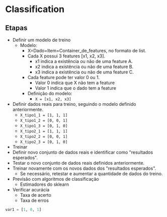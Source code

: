 # Classification

## Etapas
- Definir um modelo de treino
    - Modelo: 
        - X=Dado=Item=Container_de_features, no formato de list.
        - Cada X possui 3 features [x1, x2,  x3].
            - x1 indica a existência ou não de uma feature A.
            - x2 indica a existência ou não de uma feature B.
            - x3 indica a existência ou não de uma feature C.
        - Cada feature pode ter valor 0 ou 1. 
            - Valor 0 indica que X não tem a feature
            - Valor 1 indica que o dado tem a feature
        - Definição do modelo:
            - `X = [x1, x2, x3]`
- Definir dados reais para treino, seguindo o modelo definido anteriormente.
    - `X_tipo1_1 = [1, 1, 1]`
    - `X_tipo1_2 = [0, 0, 1]`
    - `X_tipo1_3 = [0, 1, 0]`
    - `X_tipo2_1 = [1, 1, 1]`
    - `X_tipo2_2 = [0, 0, 1]`
    - `X_tipo2_3 = [0, 1, 0]`
- Treinar
- Definir novo conjunto de dados reais e identificar como "resultados esperados".
- Testar o novo conjunto de dados reais definidos anteriormente.
- Treinar novamente com os novos dados dos "resultados esperados".
    - Se necessário, retestar e aumentar a quantidade de dados do treino.
- Previsão com algoritmos de classificação
    - Estimadores do sklearn
- Verificar acurácia
    - Taxa de acerto
    - Taxa de erros

```python
var1 = [1, 0, 1]

```
